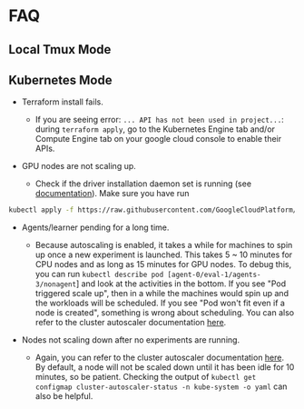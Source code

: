 # FAQ
## Local Tmux Mode

## Kubernetes Mode
* Terraform install fails.
    - If you are seeing error: `... API has not been used in project...`: during `terraform apply`, go to the Kubernetes Engine tab and/or Compute Engine tab on your google cloud console to enable their APIs.

* GPU nodes are not scaling up.
    - Check if the driver installation daemon set is running (see [documentation](https://cloud.google.com/kubernetes-engine/docs/how-to/gpus#installing_drivers)). Make sure you have run 
```bash
kubectl apply -f https://raw.githubusercontent.com/GoogleCloudPlatform/container-engine-accelerators/stable/nvidia-driver-installer/cos/daemonset-preloaded.yaml
```

* Agents/learner pending for a long time. 
    - Because autoscaling is enabled, it takes a while for machines to spin up once a new experiment is launched. This takes 5 ~ 10 minutes for CPU nodes and as long as 15 minutes for GPU nodes. To debug this, you can run `kubectl describe pod [agent-0/eval-1/agents-3/nonagent`] and look at the activities in the bottom. If you see "Pod triggered scale up", then in a while the machines would spin up and the workloads will be scheduled. If you see "Pod won't fit even if a node is created", something is wrong about scheduling. You can also refer to the cluster autoscaler documentation [here](https://github.com/kubernetes/autoscaler/blob/master/cluster-autoscaler/FAQ.md).

* Nodes not scaling down after no experiments are running. 
    - Again, you can refer to the cluster autoscaler documentation [here](https://github.com/kubernetes/autoscaler/blob/master/cluster-autoscaler/FAQ.md). By default, a node will not be scaled down until it has been idle for 10 minutes, so be patient. Checking the output of `kubectl get configmap cluster-autoscaler-status -n kube-system -o yaml` can also be helpful.
